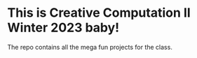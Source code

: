 # This is Creative Computation II Winter 2023 baby!

The repo contains all the mega fun projects for the class.
